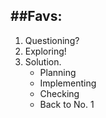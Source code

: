 ##Favs:
---
1. Questioning?
2. Exploring!
3. Solution.
   - Planning
   - Implementing
   - Checking
   - Back to No. 1
